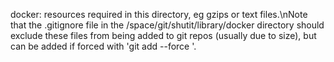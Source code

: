 docker: resources required in this directory, eg gzips or text files.\nNote that the .gitignore file in the /space/git/shutit/library/docker directory should exclude these files from being added to git repos (usually due to size), but can be added if forced with 'git add --force <file>'.
